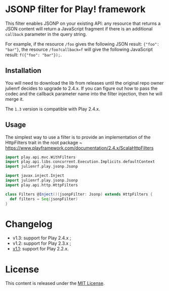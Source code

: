 # JSONP filter for Play! framework

This filter enables JSONP on your existing API: any resource that returns a JSON content will return a JavaScript fragment if there is an additional `callback` parameter in the query string.

For example, if the resource `/foo` gives the following JSON result: `{"foo": "bar"}`, the resource `/foo?callback=f` will give the following JavaScript result: `f({"foo": "bar"});`.

## Installation

You will need to download the lib from releases until the original repo owner julienrf decides to upgrade to 2.4.x.
If you can figure out how to pass the codec and the callback parameter name into the filter injection, then he will merge it.

The `1.3` version is compatible with Play 2.4.x.

## Usage
The simplest way to use a filter is to provide an implementation of the HttpFilters trait in the root package
~ https://www.playframework.com/documentation/2.4.x/ScalaHttpFilters

```scala
import play.api.mvc.WithFilters
import play.api.libs.concurrent.Execution.Implicits.defaultContext
import julienrf.play.jsonp.Jsonp

import javax.inject.Inject
import julienrf.play.jsonp.Jsonp
import play.api.http.HttpFilters

class Filters @Inject()(jsonpFilter: Jsonp) extends HttpFilters {
  def filters = Seq(jsonpFilter)
}
```

# Changelog

- v1.3: support for Play 2.4.x ;
- v1.2: support for Play 2.3.x ;
- [v1.1](https://github.com/julienrf/play-jsonp-filter/tree/1.1): support for Play 2.2.x.

# License

This content is released under the [MIT License](http://opensource.org/licenses/mit-license.php).